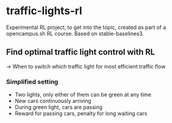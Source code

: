 # traffic-lights-rl
Experimental RL project, to get into the topic, created as part of a opencampus.sh RL course. Based on stable-baselines3.

## Find optimal traffic light control with RL
-> When to switch which traffic light for most efficient traffic flow

### Simplified setting
- Two lights, only either of them can be green at any time
- New cars continuously arriving
- During green light, cars are passing 
- Reward for passing cars, penalty for long waiting cars
